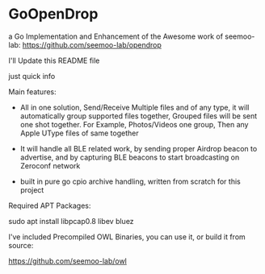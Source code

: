 # GoOpenDrop
a Go Implementation and Enhancement of the Awesome work of seemoo-lab: https://github.com/seemoo-lab/opendrop

I'll Update this README file

just quick info

Main features:

* All in one solution, Send/Receive Multiple files and of any type, it will automatically group supported files together, Grouped files will be sent one shot together. For Example, Photos/Videos one group, Then any Apple UType files of same together

* It will handle all BLE related work, by sending proper Airdrop beacon to advertise, and by capturing BLE beacons to start broadcasting on Zeroconf network

* built in pure go cpio archive handling, written from scratch for this project



Required APT Packages:

sudo apt install libpcap0.8 libev bluez


I've included Precompiled OWL Binaries, you can use it, or build it from source:

https://github.com/seemoo-lab/owl



